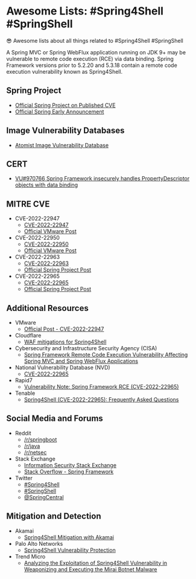 # Awesome Lists: #Spring4Shell #SpringShell

😎 Awesome lists about all things related to #Spring4Shell #SpringShell

A Spring MVC or Spring WebFlux application running on JDK 9+ may be vulnerable to remote code execution (RCE) via data binding. Spring Framework versions prior to 5.2.20 and 5.3.18 contain a remote code execution vulnerability known as Spring4Shell.

## Spring Project

* [Official Spring Project on Published CVE](https://spring.io/blog/2022/03/29/cve-report-published-for-spring-cloud-function)
* [Official Spring Early Announcement](https://spring.io/blog/2022/03/31/spring-framework-rce-early-announcement)

## Image Vulnerability Databases

* [Atomist Image Vulnerability Database](https://dso.atomist.com/cve/CVE-2022-22965)

## CERT

* [VU#970766 Spring Framework insecurely handles PropertyDescriptor objects with data binding](https://www.kb.cert.org/vuls/id/970766)

## MITRE CVE

* CVE-2022-22947
  * [CVE-2022-22947](https://cve.mitre.org/cgi-bin/cvename.cgi?name=CVE-2022-22947)
  * [Official VMware Post](https://tanzu.vmware.com/security/cve-2022-22947)
* CVE-2022-22950
  * [CVE-2022-22950](https://cve.mitre.org/cgi-bin/cvename.cgi?name=CVE-2022-22950)
  * [Official VMware Post](https://tanzu.vmware.com/security/cve-2022-22947)
* CVE-2022-22963
  * [CVE-2022-22963](https://cve.mitre.org/cgi-bin/cvename.cgi?name=CVE-2022-CVE-2022-22963)
  * [Official Spring Project Post](https://spring.io/blog/2022/03/29/cve-report-published-for-spring-cloud-function)
* CVE-2022-22965
  * [CVE-2022-22965](https://cve.mitre.org/cgi-bin/cvename.cgi?name=CVE-2022-22965)
  * [Official Spring Project Post](https://spring.io/blog/2022/03/31/spring-framework-rce-early-announcement)

## Additional Resources

* VMware
  * [Official Post - CVE-2022-22947](https://tanzu.vmware.com/security/cve-2022-22947)
* Cloudflare
  * [WAF mitigations for Spring4Shell](https://blog.cloudflare.com/waf-mitigations-sping4shell/)
* Cybersecurity and Infrastructure Security Agency (CISA)
  * [Spring Framework Remote Code Execution Vulnerability Affecting Spring MVC and Spring WebFlux Applications](https://www.cisa.gov/uscert/ncas/current-activity/2022/03/31/spring-framework-remote-code-execution-vulnerability-affecting)
* National Vulnerability Database (NVD)
  * [CVE-2022-22965](https://nvd.nist.gov/vuln/detail/CVE-2022-22965)
* Rapid7
  * [Vulnerability Note: Spring Framework RCE (CVE-2022-22965)](https://www.rapid7.com/blog/post/2022/03/30/spring4shell-zero-day-vulnerability-in-spring-framework/)
* Tenable
  * [Spring4Shell (CVE-2022-22965): Frequently Asked Questions](https://www.tenable.com/blog/spring4shell-cve-2022-22965-frequently-asked-questions)

## Social Media and Forums

* Reddit
  * [/r/springboot](https://www.reddit.com/r/springboot/)
  * [/r/java](https://www.reddit.com/r/java/)
  * [/r/netsec](https://www.reddit.com/r/netsec/)
* Stack Exchange
  * [Information Security Stack Exchange](https://security.stackexchange.com/questions/tagged/spring4shell)
  * [Stack Overflow - Spring Framework](https://stackoverflow.com/questions/tagged/spring)
* Twitter
  * [#Spring4Shell](https://twitter.com/hashtag/Spring4Shell)
  * [#SpringShell](https://twitter.com/hashtag/SpringShell)
  * [@SpringCentral](https://twitter.com/SpringCentral)

## Mitigation and Detection

* Akamai
  * [Spring4Shell Mitigation with Akamai](https://www.akamai.com/blog/security-research/spring4shell-mitigation-with-akamai)
* Palo Alto Networks
  * [Spring4Shell Vulnerability Protection](https://www.paloaltonetworks.com/blog/prisma-cloud/spring4shell-vulnerability-protection/)
* Trend Micro
  * [Analyzing the Exploitation of Spring4Shell Vulnerability in Weaponizing and Executing the Mirai Botnet Malware](https://www.trendmicro.com/en_us/research/22/d/cve-2022-22965-analyzing-the-exploitation-of-spring4shell-vulner.html)
